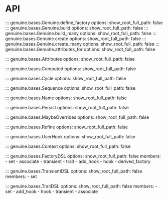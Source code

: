 # API

::: genuine.bases.Genuine.define_factory
    options:
      show_root_full_path: false
::: genuine.bases.Genuine.build
    options:
      show_root_full_path: false
::: genuine.bases.Genuine.build_many
    options:
      show_root_full_path: false
::: genuine.bases.Genuine.create
    options:
      show_root_full_path: false
::: genuine.bases.Genuine.create_many
    options:
      show_root_full_path: false
::: genuine.bases.Genuine.attributes_for
    options:
      show_root_full_path: false

::: genuine.bases.Attributes
    options:
      show_root_full_path: false

::: genuine.bases.Computed
    options:
      show_root_full_path: false

::: genuine.bases.Cycle
    options:
      show_root_full_path: false

::: genuine.bases.Sequence
    options:
      show_root_full_path: false

::: genuine.bases.Name
    options:
      show_root_full_path: false

::: genuine.bases.Persist
    options:
      show_root_full_path: false

::: genuine.bases.MaybeOverrides
    options:
      show_root_full_path: false

::: genuine.bases.Refine
    options:
      show_root_full_path: false

::: genuine.bases.UserHook
    options:
      show_root_full_path: false

::: genuine.bases.Context
    options:
      show_root_full_path: false

::: genuine.bases.FactoryDSL
    options:
      show_root_full_path: false
      members:
        - set
        - associate
        - transient
        - trait
        - add_hook
        - hook
        - derived_factory

::: genuine.bases.TransientDSL
    options:
      show_root_full_path: false
      members:
        - set

::: genuine.bases.TraitDSL
    options:
      show_root_full_path: false
      members:
        - set
        - add_hook
        - hook
        - transient
        - associate
